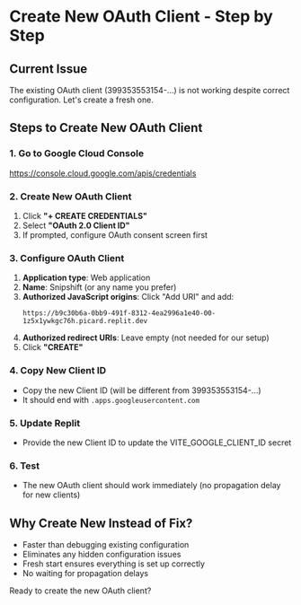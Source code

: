 # Create New OAuth Client - Step by Step

## Current Issue
The existing OAuth client (399353553154-...) is not working despite correct configuration. Let's create a fresh one.

## Steps to Create New OAuth Client

### 1. Go to Google Cloud Console
https://console.cloud.google.com/apis/credentials

### 2. Create New OAuth Client
1. Click **"+ CREATE CREDENTIALS"**
2. Select **"OAuth 2.0 Client ID"**
3. If prompted, configure OAuth consent screen first

### 3. Configure OAuth Client
1. **Application type**: Web application
2. **Name**: Snipshift (or any name you prefer)
3. **Authorized JavaScript origins**: Click "Add URI" and add:
   ```
   https://b9c30b6a-0bb9-491f-8312-4ea2996a1e40-00-1z5x1ywkgc76h.picard.replit.dev
   ```
4. **Authorized redirect URIs**: Leave empty (not needed for our setup)
5. Click **"CREATE"**

### 4. Copy New Client ID
- Copy the new Client ID (will be different from 399353553154-...)
- It should end with `.apps.googleusercontent.com`

### 5. Update Replit
- Provide the new Client ID to update the VITE_GOOGLE_CLIENT_ID secret

### 6. Test
- The new OAuth client should work immediately (no propagation delay for new clients)

## Why Create New Instead of Fix?
- Faster than debugging existing configuration
- Eliminates any hidden configuration issues
- Fresh start ensures everything is set up correctly
- No waiting for propagation delays

Ready to create the new OAuth client?